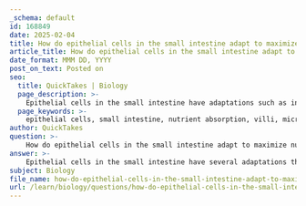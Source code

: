 ```yaml
---
_schema: default
id: 168849
date: 2025-02-04
title: How do epithelial cells in the small intestine adapt to maximize nutrient absorption?
article_title: How do epithelial cells in the small intestine adapt to maximize nutrient absorption?
date_format: MMM DD, YYYY
post_on_text: Posted on
seo:
  title: QuickTakes | Biology
  page_description: >-
    Epithelial cells in the small intestine have adaptations such as increased surface area with villi and microvilli, specialized transport proteins, and energy mechanisms that optimize nutrient absorption, essential for digestion and health.
  page_keywords: >-
    epithelial cells, small intestine, nutrient absorption, villi, microvilli, transport proteins, sodium-potassium pump, mitochondria, ATP production, facilitated diffusion, glucose absorption, clinical relevance, active transport, concentration gradient, metabolic health
author: QuickTakes
question: >-
    How do epithelial cells in the small intestine adapt to maximize nutrient absorption?
answer: >-
    Epithelial cells in the small intestine have several adaptations that maximize nutrient absorption, which is crucial for efficient digestion and overall health. Here are the key adaptations and mechanisms involved:\n\n1. **Increased Surface Area**: The inner lining of the small intestine is covered with finger-like projections called villi. Each villus is further equipped with microvilli, which are tiny hair-like structures that significantly increase the surface area available for absorption. This extensive surface area allows for more efficient uptake of nutrients.\n\n2. **Transport Proteins**: Epithelial cells contain various transport proteins, including co-transporters and channel proteins. These proteins facilitate the movement of nutrients from the intestinal lumen into the epithelial cells. For example, glucose and amino acids are absorbed through sodium co-transport mechanisms, where sodium ions are transported along with these nutrients.\n\n3. **Sodium-Potassium Pump**: The sodium-potassium pump plays a critical role in maintaining the sodium gradient across the epithelial cell membrane. This gradient is essential for the sodium co-transport mechanism, allowing for the active transport of glucose and amino acids against their concentration gradients. The pump uses ATP to move sodium out of the cell and potassium into the cell, which is vital for nutrient absorption.\n\n4. **Mitochondria for ATP Production**: Epithelial cells are rich in mitochondria, which provide the ATP necessary for active transport processes. The energy produced by mitochondria supports the functions of the sodium-potassium pump and other active transport mechanisms.\n\n5. **Facilitated Diffusion**: In addition to active transport, epithelial cells utilize facilitated diffusion to move nutrients like glucose into the bloodstream. Specific glucose channels allow glucose to passively diffuse from the epithelial cells into the blood, following its concentration gradient.\n\n6. **Clinical Relevance**: Conditions such as diabetes can affect the efficiency of glucose absorption. High blood sugar levels may disrupt the concentration gradient necessary for effective glucose uptake, highlighting the importance of these adaptations in maintaining metabolic health.\n\nIn summary, the adaptations of epithelial cells in the small intestine, including increased surface area, specialized transport proteins, and energy production mechanisms, work together to optimize nutrient absorption, ensuring that the body receives the necessary nutrients from digested food.
subject: Biology
file_name: how-do-epithelial-cells-in-the-small-intestine-adapt-to-maximize-nutrient-absorption.md
url: /learn/biology/questions/how-do-epithelial-cells-in-the-small-intestine-adapt-to-maximize-nutrient-absorption
---
```


&nbsp;